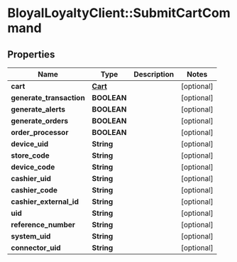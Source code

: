 # BloyalLoyaltyClient::SubmitCartCommand

## Properties
Name | Type | Description | Notes
------------ | ------------- | ------------- | -------------
**cart** | [**Cart**](Cart.md) |  | [optional] 
**generate_transaction** | **BOOLEAN** |  | [optional] 
**generate_alerts** | **BOOLEAN** |  | [optional] 
**generate_orders** | **BOOLEAN** |  | [optional] 
**order_processor** | **BOOLEAN** |  | [optional] 
**device_uid** | **String** |  | [optional] 
**store_code** | **String** |  | [optional] 
**device_code** | **String** |  | [optional] 
**cashier_uid** | **String** |  | [optional] 
**cashier_code** | **String** |  | [optional] 
**cashier_external_id** | **String** |  | [optional] 
**uid** | **String** |  | [optional] 
**reference_number** | **String** |  | [optional] 
**system_uid** | **String** |  | [optional] 
**connector_uid** | **String** |  | [optional] 

